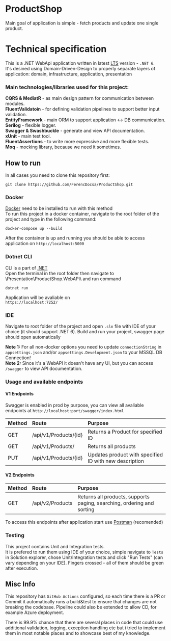 # ProductShop
Main goal of application is simple - fetch products and update one single product. 

# Technical specification

This is a .NET WebApi application written in latest [LTS](https://dotnet.microsoft.com/en-us/platform/support/policy/dotnet-core) version - `.NET 6`.  
It's desined using Domain-Driven-Design to properly separate layers of application: domain, infrastructure, application, presentation

### Main technologies/libraries used for this project:  

**CQRS & MediatR** - as main design pattern for communication between modules.  
**FluentValidatoin** - for defining validation pipelines to support better input validation.  
**EntityFramework** - main ORM to support application <-> DB communication.  
**Serilog** - flexible logger.   
**Swagger & Swashbuckle** - generate and view API documentation.  
**xUnit** - main test tool.  
**FluentAssertions** -  to write more expressive and more flexible tests.  
**Moq** - mocking library, because we need it sometimes.   

## How to run

In all cases you need to clone this repository first: 

`git clone https://github.com/FerencDocsa/ProductShop.git`  

### Docker
[Docker](https://www.docker.com/) need to be installed to run with this method   
To run this project in a docker container, navigate to the root folder of the project and type in the following command:

`docker-compose up --build`

After the container is up and running you should be able to access application on
`http://localhost:5000`

### Dotnet CLI
CLI is a part of [.NET](https://dotnet.microsoft.com/en-us/download)   
Open the terminal in the root folder then navigate to \Presentation\ProductShop.WebAPI\ and run command

`dotnet run`  

Application will be avaliable on   
`https://localhost:7252/`

### IDE 
Navigate to root folder of the project and open `.sln` file with IDE of your choice (it should support .NET 6). 
Build and run your project, swagger page should open automatically 

**Note 1:** For all non-docker options you need to update `connectionString` in `appsettings.json` and/or `appsettings.Development.json` to your MSSQL DB Connection!   
**Note 2:** Since it's a WebAPI it doesn't have any UI, but you can access `/swagger` to view API documentation.


### Usage and available endpoints

#### V1 Endpoints
Swagger is enabled in prod by purpose, you can view all avaliable endpoints at
`http://localhost:port/swagger/index.html`

| Method        | Route           | Purpose  |
| ------------- |:-------------| :-----|
| GET      | /api/v1/Products/{id} | Returns a Product for specified ID |
| GET      | /api/v1/Products/ | Returns  all products |
| PUT      | /api/v1/Products/{id} | Updates product with specified ID with new description |

#### V2 Endpoints
| Method        | Route           | Purpose  |
| ------------- |:-------------| :-----|
| GET      | /api/v2/Products | Returns all products, supports paging, searching, ordering and sorting |

To access this endpoints after application start use [Postman](https://www.postman.com/) (recomended) 


### Testing
This project contains Unit and Integration tests.   
It is prefered to run them using IDE of your choice, simple navigate to `Tests` in Solution explorer, chose Unit/Integration tests and click "Run Tests" (can vary depending on your IDE). Fingers crossed - all of them should be green after execution.

## Misc Info

This repository has `GitHub Actions` configured, so each time there is a PR or Commit it automatically runs a build&test to ensure that changes are not breaking the codebase. Pipeline could also be extended to allow CD, for example Azure deployment.

There is 99.9% chance that there are several places in code that could use additional validation, logging, exception handling etc but i tried to implement them in most notable places and to showcase best of my knowledge.

